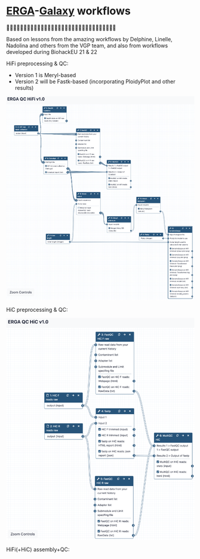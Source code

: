 # [ERGA](https://www.erga-biodiversity.eu)-[Galaxy](https://assembly.usegalaxy.eu) workflows
🪸🧬🐠🧬🌿🧬🐞🧬🦎🧬🦆🧬🦌🧬🪸🧬🪸🧬🐠🧬🌿🧬🐞🧬🦎🧬🦆🧬🦌🧬🪸🧬

Based on lessons from the amazing workflows by Delphine, Linelle, Nadolina and others from the VGP team, and also from workflows developed during BiohackEU 21 & 22


HiFi preprocessing & QC:
- Version 1 is Meryl-based
- Version 2 will be Fastk-based (incorporating PloidyPlot and other results)

![ERGA_HiFi_QC_v1.0](/misc/ERGA_HiFi_QC_v10.png)

HiC preprocessing & QC:

![ERGA_HiC_QC_v1.0](/misc/ERGA_HiC_QC_v10.png)

HiFi(+HiC) assembly+QC:
